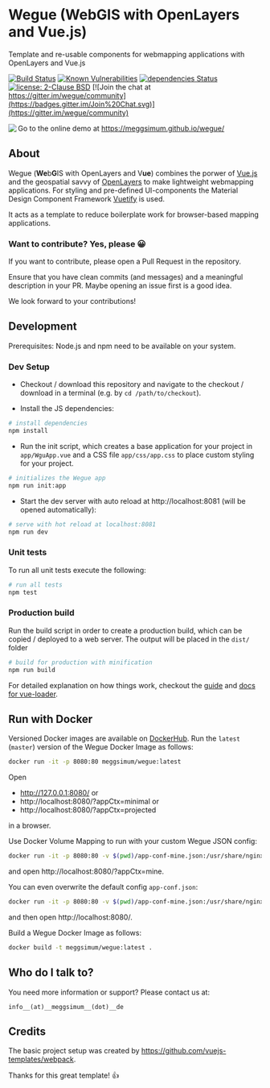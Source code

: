 # Wegue (WebGIS with OpenLayers and Vue.js)
Template and re-usable components for webmapping applications with OpenLayers and Vue.js

[![Build Status](https://travis-ci.org/meggsimum/wegue.svg?branch=master)](https://travis-ci.org/meggsimum/wegue)
[![Known Vulnerabilities](https://snyk.io/test/github/meggsimum/wegue/badge.svg)](https://snyk.io/test/github/meggsimum/wegue)
[![dependencies Status](https://david-dm.org/meggsimum/wegue/status.svg)](https://david-dm.org/meggsimum/wegue)
[![license: 2-Clause BSD](https://img.shields.io/badge/license-2--Clause%20BSD-brightgreen.svg)](https://opensource.org/licenses/BSD-2-Clause)
[![Join the chat at https://gitter.im/wegue/community](https://badges.gitter.im/Join%20Chat.svg)](https://gitter.im/wegue/community)

<img align="left" style="padding-bottom: 20px;" src="screenshots/wegue-app-1.png" />

Go to the online demo at https://meggsimum.github.io/wegue/

## About
Wegue (**We**b**G**IS with OpenLayers and V**ue**) combines the porwer of [Vue.js](https://vuejs.org/) and the geospatial savvy of [OpenLayers](https://openlayers.org) to make lightweight webmapping applications. For styling and pre-defined UI-components the Material Design
Component Framework [Vuetify](https://vuetifyjs.com/) is used.

It acts as a template to reduce boilerplate work for browser-based mapping applications.

### Want to contribute? Yes, please :grinning:
If you want to contribute, please open a Pull Request in the repository.

Ensure that you have clean commits (and messages) and a meaningful description in your PR. Maybe opening an issue first is a good idea.

We look forward to your contributions!

## Development

Prerequisites: Node.js and npm need to be available on your system.

### Dev Setup

  - Checkout / download this repository and navigate to the   checkout / download in a terminal (e.g. by `cd /path/to/checkout`).

  - Install the JS dependencies:

``` bash
# install dependencies
npm install
```

  - Run the init script, which creates a base application for your project in `app/WguApp.vue` and a CSS file `app/css/app.css` to place custom styling for your project.

``` bash
# initializes the Wegue app
npm run init:app
```

  - Start the dev server with auto reload at http://localhost:8081 (will be opened automatically):

``` bash
# serve with hot reload at localhost:8081
npm run dev
```

### Unit tests

To run all unit tests execute the following:

``` bash
# run all tests
npm test
```

### Production build

Run the build script in order to create a production build, which can be copied / deployed to a web server. The output will be placed in the `dist/` folder

``` bash
# build for production with minification
npm run build
```

For detailed explanation on how things work, checkout the [guide](http://vuejs-templates.github.io/webpack/) and [docs for vue-loader](http://vuejs.github.io/vue-loader).

## Run with Docker

Versioned Docker images are available on [DockerHub](https://hub.docker.com/r/meggsimum/wegue/tags).
Run the `latest` (`master`) version of the Wegue Docker Image as follows:

``` bash
docker run -it -p 8080:80 meggsimum/wegue:latest
```

Open
  - http://127.0.0.1:8080/ or
  - http://localhost:8080/?appCtx=minimal or
  - http://localhost:8080/?appCtx=projected

in a browser.

Use Docker Volume Mapping to run with your custom Wegue JSON config:

``` bash
docker run -it -p 8080:80 -v $(pwd)/app-conf-mine.json:/usr/share/nginx/html/static/app-conf-mine.json meggsimum/wegue:latest
```

and open http://localhost:8080/?appCtx=mine.

You can even overwrite the default config `app-conf.json`:

``` bash
docker run -it -p 8080:80 -v $(pwd)/app-conf-mine.json:/usr/share/nginx/html/static/app-conf.json meggsimum/wegue:latest
```

and then open http://localhost:8080/.

Build a Wegue Docker Image as follows:

``` bash
docker build -t meggsimum/wegue:latest .
```

## Who do I talk to?
You need more information or support? Please contact us at:

`info__(at)__meggsimum__(dot)__de`

## Credits

The basic project setup was created by https://github.com/vuejs-templates/webpack.

Thanks for this great template! :+1:
